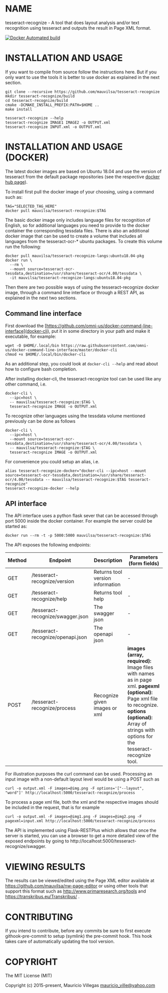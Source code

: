 # NAME

tesseract-recognize - A tool that does layout analysis and/or text recognition using tesseract and outputs the result in Page XML format.

[![Docker Automated build](https://img.shields.io/docker/build/mauvilsa/tesseract-recognize.svg)]()


# INSTALLATION AND USAGE

If you want to compile from source follow the instructions here. But if you only
want to use the tools it is better to use docker as explained in the next
section.

    git clone --recursive https://github.com/mauvilsa/tesseract-recognize
    mkdir tesseract-recognize/build
    cd tesseract-recognize/build
    cmake -DCMAKE_INSTALL_PREFIX:PATH=$HOME ..
    make install
    
    tesseract-recognize --help
    tesseract-recognize IMAGE1 IMAGE2 -o OUTPUT.xml
    tesseract-recognize INPUT.xml -o OUTPUT.xml


# INSTALLATION AND USAGE (DOCKER)

The latest docker images are based on Ubuntu 18.04 and use the version of
tesseract from the default package repositories (see the respective [docker hub
page](https://hub.docker.com/r/mauvilsa/tesseract-recognize/)).

To install first pull the docker image of your choosing, using a command such
as:

    TAG="SELECTED_TAG_HERE"
    docker pull mauvilsa/tesseract-recognize:$TAG

The basic docker image only includes language files for recognition of English,
so for additional languages you need to provide to the docker container the
corresponding tessdata files. There is also an additional docker image that can
be used to create a volume that includes all languages from the tesseract-ocr-*
ubuntu packages. To create this volume run the following:

    docker pull mauvilsa/tesseract-recognize-langs:ubuntu18.04-pkg
    docker run \
      --rm \
      --mount source=tesseract-ocr-tessdata,destination=/usr/share/tesseract-ocr/4.00/tessdata \
      -it mauvilsa/tesseract-recognize-langs:ubuntu18.04-pkg

Then there are two possible ways of using the tesseract-recognize docker image,
through a command line interface or through a REST API, as explained in the next
two sections.

## Command line interface

First download the
[https://github.com/omni-us/docker-command-line-interface](docker-cli), put it
in some directory in your path and make it executable, for example:

    wget -O $HOME/.local/bin https://raw.githubusercontent.com/omni-us/docker-command-line-interface/master/docker-cli
    chmod +x $HOME/.local/bin/docker-cli

As an additional step, you could look at `docker-cli --help` and read about how
to configure bash completion.

After installing docker-cli, the tesseract-recognize tool can be used like any
other command, i.e.

    docker-cli \
      --ipc=host \
      -- mauvilsa/tesseract-recognize:$TAG \
      tesseract-recognize IMAGE -o OUTPUT.xml

To recognize other languages using the tessdata volume mentioned previously can
be done as follows

    docker-cli \
      --ipc=host \
      --mount source=tesseract-ocr-tessdata,destination=/usr/share/tesseract-ocr/4.00/tessdata \
      -- mauvilsa/tesseract-recognize:$TAG \
      tesseract-recognize IMAGE -o OUTPUT.xml

For convenience you could setup an alias, i.e.

    alias tesseract-recognize-docker="docker-cli --ipc=host --mount source=tesseract-ocr-tessdata,destination=/usr/share/tesseract-ocr/4.00/tessdata -- mauvilsa/tesseract-recognize:$TAG tesseract-recognize"
    tesseract-recognize-docker --help

## API interface

The API interface uses a python flask sever that can be accessed through port
5000 inside the docker container. For example the server could be started as:

    docker run --rm -t -p 5000:5000 mauvilsa/tesseract-recognize:$TAG 

The API exposes the following endpoints:

Method | Endpoint                          | Description                      | Parameters (form fields)
------ | --------------------------------- | -------------------------------- | ------------------------
GET    | /tesseract-recognize/version      | Returns tool version information | -
GET    | /tesseract-recognize/help         | Returns tool help                | -
GET    | /tesseract-recognize/swagger.json | The swagger json                 | -
GET    | /tesseract-recognize/openapi.json | The openapi json                 | -
POST   | /tesseract-recognize/process      | Recognize given images or xml    | **images (array, required):** Image files with names as in page xml. **pagexml (optional):** Page xml file to recognize. **options (optional):** Array of strings with options for the tesseract-recognize tool.

For illustration purposes the curl command can be used. Processing an input
image with a non-default layout level would be using a POST such as

    curl -o output.xml -F images=@img.png -F options='["--layout", "word"]' http://localhost:5000/tesseract-recognize/process

To process a page xml file, both the xml and the respective images should be
included in the request, that is for example

    curl -o output.xml -F images=@img1.png -F images=@img2.png -F pagexml=input.xml http://localhost:5000/tesseract-recognize/process

The API is implemented using Flask-RESTPlus which allows that once the server is
started, you can use a browser to get a more detailed view of the exposed
endpoints by going to http://localhost:5000/tesseract-recognize/swagger.


# VIEWING RESULTS

The results can be viewed/edited using the Page XML editor available at
https://github.com/mauvilsa/nw-page-editor or using other tools that support
this format such as http://www.primaresearch.org/tools and
https://transkribus.eu/Transkribus/ .


# CONTRIBUTING

If you intend to contribute, before any commits be sure to first execute
githook-pre-commit to setup (symlink) the pre-commit hook. This hook takes care
of automatically updating the tool version.


# COPYRIGHT

The MIT License (MIT)

Copyright (c) 2015-present, Mauricio Villegas <mauricio_ville@yahoo.com>
